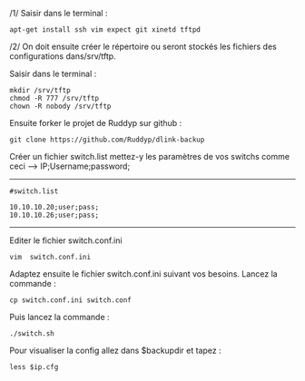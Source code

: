 /1/ Saisir dans le terminal :

    apt-get install ssh vim expect git xinetd tftpd

/2/ On doit ensuite créer le répertoire ou seront stockés les fichiers des
  configurations dans/srv/tftp.

 Saisir dans le terminal :

    mkdir /srv/tftp
    chmod -R 777 /srv/tftp
    chown -R nobody /srv/tftp

Ensuite forker le projet de Ruddyp sur github :

    git clone https://github.com/Ruddyp/dlink-backup

Créer un fichier switch.list mettez-y les paramètres de vos switchs comme
ceci --> IP;Username;password;
_______________________________________________________________________________

    #switch.list

    10.10.10.20;user;pass;
    10.10.10.26;user;pass;
_______________________________________________________________________________

Editer le fichier switch.conf.ini

    vim  switch.conf.ini

Adaptez ensuite le fichier switch.conf.ini suivant vos besoins.
Lancez la commande :

    cp switch.conf.ini switch.conf

Puis lancez la commande :

    ./switch.sh

Pour visualiser la config allez dans $backupdir et tapez :

    less $ip.cfg

